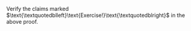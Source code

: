 Verify the claims marked $\text{\textquotedblleft}\text{Exercise!}\text{\textquotedblright}$ in the above proof.